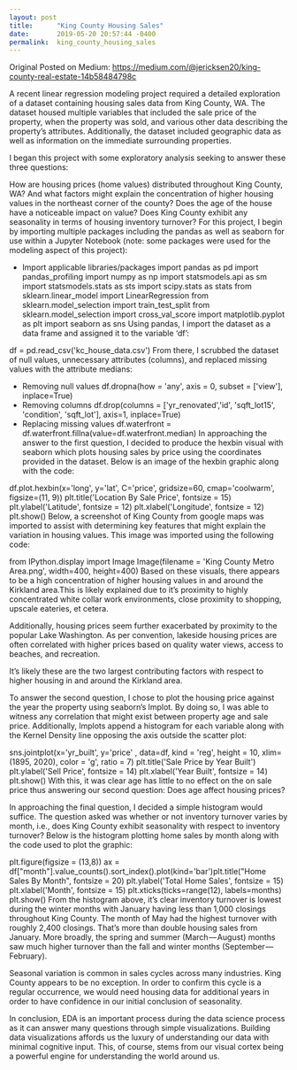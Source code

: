 ```yaml
---
layout: post
title:      "King County Housing Sales"
date:       2019-05-20 20:57:44 -0400
permalink:  king_county_housing_sales
---
```




Original Posted on Medium: https://medium.com/@jericksen20/king-county-real-estate-14b58484798c



A recent linear regression modeling project required a detailed exploration of a dataset containing housing sales data from King County, WA. The dataset housed multiple variables that included the sale price of the property, when the property was sold, and various other data describing the property’s attributes. Additionally, the dataset included geographic data as well as information on the immediate surrounding properties.

I began this project with some exploratory analysis seeking to answer these three questions:

How are housing prices (home values) distributed throughout King County, WA? And what factors might explain the concentration of higher housing values in the northeast corner of the county?
Does the age of the house have a noticeable impact on value?
Does King County exhibit any seasonality in terms of housing inventory turnover?
For this project, I begin by importing multiple packages including the pandas as well as seaborn for use within a Jupyter Notebook (note: some packages were used for the modeling aspect of this project):

- Import applicable libraries/packages
import pandas as pd
import pandas_profiling
import numpy as np
import statsmodels.api as sm
import statsmodels.stats as sts
import scipy.stats as stats
from sklearn.linear_model import LinearRegression
from sklearn.model_selection import train_test_split
from sklearn.model_selection import cross_val_score
import matplotlib.pyplot as plt
import seaborn as sns
Using pandas, I import the dataset as a data frame and assigned it to the variable ‘df’:

df = pd.read_csv('kc_house_data.csv')
From there, I scrubbed the dataset of null values, unnecessary attributes (columns), and replaced missing values with the attribute medians:

- Removing null values
df.dropna(how = 'any', axis = 0, subset = ['view'], inplace=True)
- Removing columns
df.drop(columns = ['yr_renovated','id', 'sqft_lot15', 'condition', 'sqft_lot'], axis=1, inplace=True)
- Replacing missing values
df.waterfront = df.waterfront.fillna(value=df.waterfront.median)
In approaching the answer to the first question, I decided to produce the hexbin visual with seaborn which plots housing sales by price using the coordinates provided in the dataset. Below is an image of the hexbin graphic along with the code:


df.plot.hexbin(x='long', y='lat', C='price', gridsize=60, cmap='coolwarm', figsize=(11, 9))
plt.title('Location By Sale Price', fontsize = 15)
plt.ylabel('Latitude', fontsize = 12)
plt.xlabel('Longitude', fontsize = 12)
plt.show()
Below, a screenshot of King County from google maps was imported to assist with determining key features that might explain the variation in housing values. This image was imported using the following code:


from IPython.display import Image
Image(filename = 'King County Metro Area.png', width=400, height=400)
Based on these visuals, there appears to be a high concentration of higher housing values in and around the Kirkland area.This is likely explained due to it’s proximity to highly concentrated white collar work environments, close proximity to shopping, upscale eateries, et cetera.

Additionally, housing prices seem further exacerbated by proximity to the popular Lake Washington. As per convention, lakeside housing prices are often correlated with higher prices based on quality water views, access to beaches, and recreation.

It’s likely these are the two largest contributing factors with respect to higher housing in and around the Kirkland area.

To answer the second question, I chose to plot the housing price against the year the property using seaborn’s lmplot. By doing so, I was able to witness any correlation that might exist between property age and sale price. Additionally, lmplots append a histogram for each variable along with the Kernel Density line opposing the axis outside the scatter plot:


sns.jointplot(x='yr_built', y='price' , data=df, kind = 'reg', height = 10, xlim=(1895, 2020), color = 'g', ratio = 7)
plt.title('Sale Price by Year Built')
plt.ylabel('Sell Price', fontsize = 14)
plt.xlabel('Year Built', fontsize = 14)
plt.show()
With this, it was clear age has little to no effect on the on sale price thus answering our second question: Does age affect housing prices?

In approaching the final question, I decided a simple histogram would suffice. The question asked was whether or not inventory turnover varies by month, i.e., does King County exhibit seasonality with respect to inventory turnover? Below is the histogram plotting home sales by month along with the code used to plot the graphic:


plt.figure(figsize = (13,8))
ax = df["month"].value_counts().sort_index().plot(kind='bar')plt.title("Home Sales By Month", fontsize = 20)
plt.ylabel('Total Home Sales', fontsize = 15)
plt.xlabel('Month', fontsize = 15)
plt.xticks(ticks=range(12), labels=months)
plt.show()
From the histogram above, it’s clear inventory turnover is lowest during the winter months with January having less than 1,000 closings throughout King County. The month of May had the highest turnover with roughly 2,400 closings. That’s more than double housing sales from January. More broadly, the spring and summer (March — August) months saw much higher turnover than the fall and winter months (September — February).

Seasonal variation is common in sales cycles across many industries. King County appears to be no exception. In order to confirm this cycle is a regular occurrence, we would need housing data for additional years in order to have confidence in our initial conclusion of seasonality.

In conclusion, EDA is an important process during the data science process as it can answer many questions through simple visualizations. Building data visualizations affords us the luxury of understanding our data with minimal cognitive input. This, of course, stems from our visual cortex being a powerful engine for understanding the world around us.



